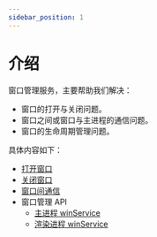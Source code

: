 ```yaml
---
sidebar_position: 1
---
```


# 介绍

窗口管理服务，主要帮助我们解决：
* 窗口的打开与关闭问题。
* 窗口之间或窗口与主进程的通信问题。
* 窗口的生命周期管理问题。

具体内容如下：

- [打开窗口](/docs/guides/features/electron/win-manager/open-window)
- [关闭窗口](/docs/guides/features/electron/win-manager/close-window)
- [窗口间通信](/docs/guides/features/electron/ipc/regist-services/render)
- 窗口管理 API
  - [主进程 winService](/docs/apis/runtime/electron/main-process/win-service)
  - [渲染进程 winService](/docs/apis/runtime/electron/render-process/win-service)


